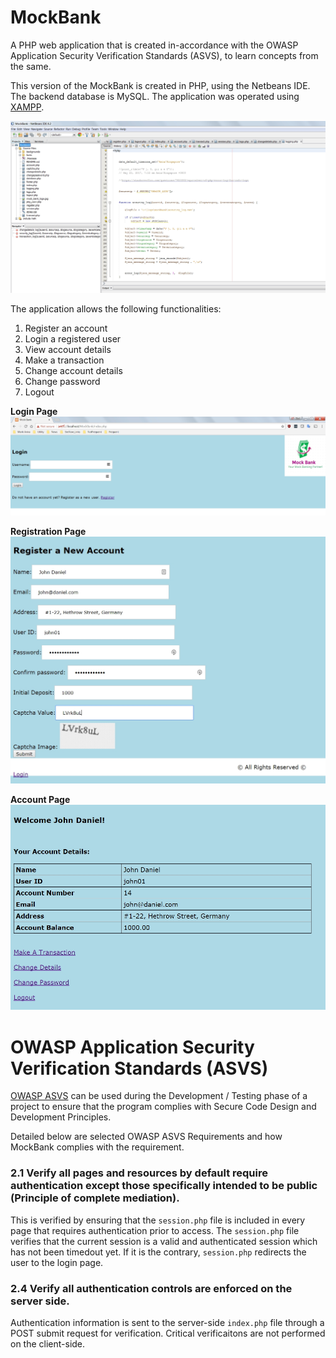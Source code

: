 # MockBank
A PHP web application that is created in-accordance with the OWASP Application Security Verification Standards (ASVS), to learn concepts from the same.

This version of the MockBank is created in PHP, using the Netbeans IDE.  The backend database is MySQL.  The application was operated using [XAMPP](https://www.apachefriends.org/index.html).

![Netbeans IDE](/images/netbeans_ide.jpg)

The application allows the following functionalities:
1. Register an account
1. Login a registered user
1. View account details
1. Make a transaction
1. Change account details
1. Change password
1. Logout

**Login Page**
![MockBank Index](/images/mockbank_index.jpg)



**Registration Page**
![Registration Page](/images/registration.jpg)



**Account Page**
![Account Page](/images/account.jpg)


# OWASP Application Security Verification Standards (ASVS)

[OWASP ASVS](https://www.owasp.org/index.php/Category:OWASP_Application_Security_Verification_Standard_Project) can be used during the Development / Testing phase of a project to ensure that the program complies with Secure Code Design and Development Principles.

Detailed below are selected OWASP ASVS Requirements and how MockBank complies with the requirement.

### 2.1 Verify all pages and resources by default require authentication except those specifically intended to be public (Principle of complete mediation).

This is verified by ensuring that the `session.php` file is included in every page that requires authentication prior to access.  The `session.php` file verifies that the current session is a valid and authenticated session which has not been timedout yet.  If it is the contrary, `session.php` redirects the user to the login page.

### 2.4 Verify all authentication controls are enforced on the server side.

Authentication information is sent to the server-side `index.php` file through a POST submit request for verification.  Critical verificaitons are not performed on the client-side.














